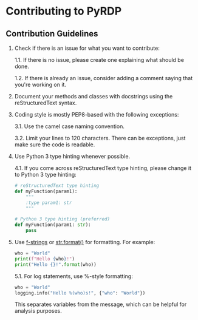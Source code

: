 # Contributing to PyRDP
## Contribution Guidelines

1. Check if there is an issue for what you want to contribute:

    1.1. If there is no issue, please create one explaining what should be done.
    
    1.2. If there is already an issue, consider adding a comment saying that you're working on it. 
    
2. Document your methods and classes with docstrings using the reStructuredText syntax.
3. Coding style is mostly PEP8-based with the following exceptions:
    
    3.1. Use the camel case naming convention.
    
    3.2. Limit your lines to 120 characters. There can be exceptions, just make sure the code is readable.

4. Use Python 3 type hinting whenever possible.

    4.1. If you come across reStructuredText type hinting, please change it to Python 3 type hinting:
    ```python
    # reStructuredText type hinting
    def myFunction(param1):
        """
        :type param1: str
        """
    
    # Python 3 type hinting (preferred)
    def myFunction(param1: str):
        pass
    ```
    
5. Use [f-strings](https://www.python.org/dev/peps/pep-0498/) or
[str.format()](https://docs.python.org/3/library/stdtypes.html#str.format) for formatting. For example:

    ```python
    who = "World"
    print(f"Hello {who}!")
    print("Hello {}!".format(who))
    ```

    5.1. For log statements, use %-style formatting:
    ```python
    who = "World"
    logging.info("Hello %(who)s!", {"who": "World"})
    ```
    
    This separates variables from the message, which can be helpful for analysis purposes.